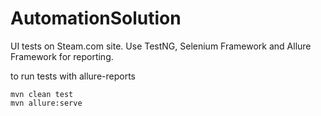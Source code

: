 # AutomationSolution
UI tests on Steam.com site. Use TestNG, Selenium Framework and Allure Framework for reporting.

to run tests with allure-reports

    mvn clean test
    mvn allure:serve
